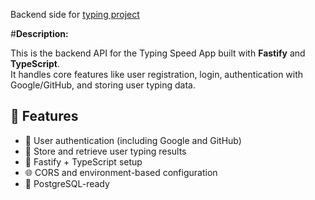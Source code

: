 Backend side for [typing project](https://github.com/bojkovladislav/typing-project)

#**Description:**

This is the backend API for the Typing Speed App built with **Fastify** and **TypeScript**.  
It handles core features like user registration, login, authentication with Google/GitHub, and storing user typing data.

## 🚀 Features

- 🔐 User authentication (including Google and GitHub)
- 🧾 Store and retrieve user typing results
- 🧠 Fastify + TypeScript setup
- 🌐 CORS and environment-based configuration
- 💾 PostgreSQL-ready

